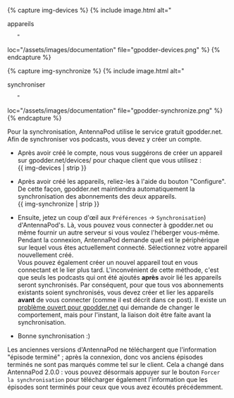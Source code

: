 {% capture img-devices %} {% include image.html alt="

appareils

       "

loc="/assets/images/documentation" file="gpodder-devices.png" %} {% endcapture
%}

{% capture img-synchronize %} {% include image.html alt="

synchroniser

       "

loc="/assets/images/documentation" file="gpodder-synchronize.png" %} {%
endcapture %}

Pour la synchronisation, AntennaPod utilise le service gratuit gpodder.net. Afin
de synchroniser vos podcasts, vous devez y créer un compte.


   - Après avoir créé le compte, nous vous suggérons de créer un appareil sur
gpodder.net/devices/ pour chaque client que vous utilisez :<br />{{ img-devices | strip }}

   - Après avoir créé les appareils, reliez-les à l'aide du bouton "Configure". De
cette façon, gpodder.net maintiendra automatiquement la synchronisation des
abonnements des deux appareils.<br />{{ img-synchronize | strip }}
- Ensuite, jetez un coup d'œil aux `Préférences` → `Synchronisation`)
d'AntennaPod's. Là, vous pouvez vous connecter à gpodder.net ou même fournir un
autre serveur si vous voulez l'héberger vous-même. Pendant la connexion,
AntennaPod demande quel est le périphérique sur lequel vous êtes actuellement
connecté. Sélectionnez votre appareil nouvellement créé.<br /> Vous pouvez
également créer un nouvel appareil tout en vous connectant et le lier plus tard.
L'inconvénient de cette méthode, c'est que seuls les podcasts qui ont été
ajoutés **après** avoir lié les appareils seront synchronisés. Par conséquent,
pour que tous vos abonnements existants soient synchronisés, vous devez créer et
lier les appareils **avant** de vous connecter (comme il est décrit dans ce
post). Il existe un [problème ouvert pour gpodder.net](https://github.com/gpodder/mygpo/issues/388)
qui demande de changer le comportement, mais pour l'instant, la liaison doit
être faite avant la synchronisation.
- Bonne synchronisation :)

Les anciennes versions d'AntennaPod ne téléchargent que l'information "épisode
terminé" ; après la connexion, donc vos anciens épisodes terminés ne sont pas
marqués comme tel sur le client. Cela a changé dans AntennaPod 2.0.0 : vous
pouvez désormais appuyer sur le bouton `Forcer la synchronisation` pour
télécharger également l'information que les épisodes sont terminés pour ceux que
vous avez écoutés précédemment.
